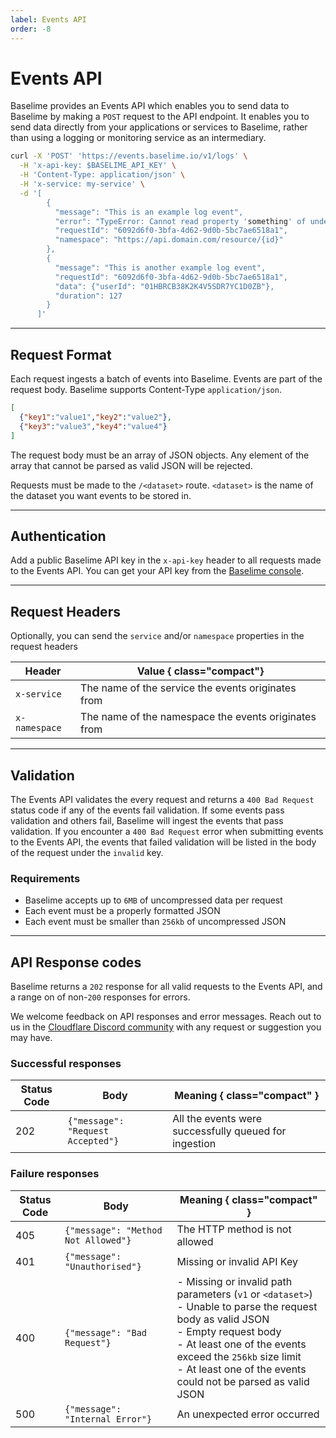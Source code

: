 ```yaml
---
label: Events API
order: -8
---
```


# Events API


Baselime provides an Events API which enables you to send data to Baselime by making a `POST` request to the API endpoint. It enables you to send data directly from your applications or services to Baselime, rather than using a logging or monitoring service as an intermediary.


```bash # :icon-terminal: terminal
curl -X 'POST' 'https://events.baselime.io/v1/logs' \
  -H 'x-api-key: $BASELIME_API_KEY' \
  -H 'Content-Type: application/json' \
  -H 'x-service: my-service' \
  -d '[
        {
          "message": "This is an example log event",
          "error": "TypeError: Cannot read property 'something' of undefined",
          "requestId": "6092d6f0-3bfa-4d62-9d0b-5bc7ae6518a1",
          "namespace": "https://api.domain.com/resource/{id}"
        },
        {
          "message": "This is another example log event",
          "requestId": "6092d6f0-3bfa-4d62-9d0b-5bc7ae6518a1",
          "data": {"userId": "01HBRCB38K2K4V5SDR7YC1D0ZB"},
          "duration": 127
        }
      ]'
```

---

## Request Format

Each request ingests a batch of events into Baselime. Events are part of the request body. Baselime supports Content-Type `application/json`.

```json # :icon-code:
[
  {"key1":"value1","key2":"value2"},
  {"key3":"value3","key4":"value4"}
]
```

The request body must be an array of JSON objects. Any element of the array that cannot be parsed as valid JSON will be rejected.


Requests must be made to the `/<dataset>` route. `<dataset>` is the name of the dataset you want events to be stored in.


---

## Authentication

Add a public Baselime API key in the `x-api-key` header to all requests made to the Events API. You can get your API key from the [Baselime console](https://console.baselime.io).

---

## Request Headers

Optionally, you can send the `service` and/or `namespace` properties in the request headers

| Header | Value { class="compact"}                    |
|-------------|---------------------------------------|
| `x-service`         | The name of the service the events originates from |
| `x-namespace`         | The name of the namespace the events originates from |

---

## Validation

The Events API validates the every request and returns a `400 Bad Request` status code if any of the events fail validation. If some events pass validation and others fail, Baselime will ingest the events that pass validation. If you encounter a `400 Bad Request` error when submitting events to the Events API, the events that failed validation will be listed in the body of the request under the `invalid` key.

### Requirements
- Baselime accepts up to `6MB` of uncompressed data per request 
- Each event must be a properly formatted JSON
- Each event must be smaller than `256kb` of uncompressed JSON

---

## API Response codes

Baselime returns a `202` response for all valid requests to the Events API, and a range on of non-`200` responses for errors.

We welcome feedback on API responses and error messages. Reach out to us in the [Cloudflare Discord community](https://discord.cloudflare.com) with any request or suggestion you may have.

### Successful responses

| Status Code | Body                                  | Meaning { class="compact" }                           |
|-------------|---------------------------------------|-------------------------------------------------------|
| 202         | ```{"message": "Request Accepted"}``` | All the events were successfully queued for ingestion |

### Failure responses

| Status Code | Body                              | Meaning { class="compact" }                                                                                                                                                                                                                                                                                  |
|-------------|-----------------------------------|--------------------------------------------------------------------------------------------------------------------------------------------------------------------------------------------------------------------------------------------------------------------------------------------------------------|
| 405         | ```{"message": "Method Not Allowed"}``` | The HTTP method is not allowed                                                                                                                                                                                                                                                                               |
| 401         | ```{"message": "Unauthorised"}``` | Missing or invalid API Key                                                                                                                                                                                                                                                                                   |
| 400        | ```{"message": "Bad Request"}``` | - Missing or invalid path parameters (`v1` or `<dataset>`) <br/> - Unable to parse the request body as valid JSON<br/>- Empty request body <br/>- At least one of the events exceed the `256kb` size limit <br /> - At least one of the events could not be parsed as valid JSON |
| 500         | ```{"message": "Internal Error"}``` | An unexpected error occurred                                                                                                                                                                                                                                                                                 |



